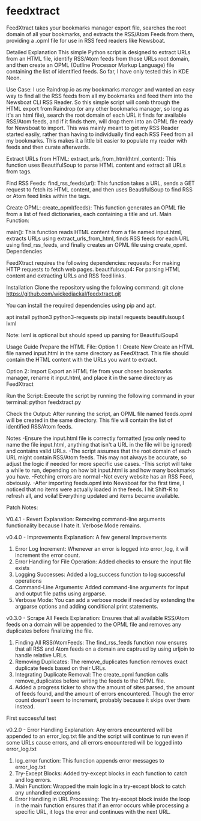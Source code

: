 # feedxtract
FeedXtract takes your bookmarks manager export file, searches the root domain of all your bookmarks, and extracts the RSS/Atom Feeds from them, providing a .opml file for use in RSS feed readers like Newsboat.

Detailed Explanation
This simple Python script is designed to extract URLs from an HTML file, identify RSS/Atom feeds from those URLs root domain, and then create an OPML (Outline Processor Markup Language) file containing the list of identified feeds. So far, I have only tested this in KDE Neon.

Use Case:
I use Raindrop.io as my bookmarks manager and wanted an easy way to find all the RSS feeds from all my bookmarks and feed them into the Newsboat CLI RSS Reader. So this simple script will comb through the HTML export from Raindrop (or any other bookmarks manager, so long as it's an html file), search the root domain of each URL it finds for available RSS/Atom feeds, and if it finds them, will drop them into an OPML file ready for Newsboat to import. This was mainly meant to get my RSS Reader started easily, rather than having to individually find each RSS Feed from all my bookmarks. This makes it a little bit easier to populate my reader with feeds and then curate afterwards.

Extract URLs from HTML:
extract_urls_from_html(html_content): This function uses BeautifulSoup to parse HTML content and extract all URLs from <a> tags.

Find RSS Feeds:
find_rss_feeds(url): This function takes a URL, sends a GET request to fetch its HTML content, and then uses BeautifulSoup to find RSS or Atom feed links within the <link> tags.

Create OPML:
create_opml(feeds): This function generates an OPML file from a list of feed dictionaries, each containing a title and url.
Main Function:

main(): This function reads HTML content from a file named input.html, extracts URLs using extract_urls_from_html, finds RSS feeds for each URL using find_rss_feeds, and finally creates an OPML file using create_opml.
Dependencies

FeedXtract requires the following dependencies:
requests: For making HTTP requests to fetch web pages.
beautifulsoup4: For parsing HTML content and extracting URLs and RSS feed links.

Installation
Clone the repository using the following command:
git clone https://github.com/wickedjackal/feedxtract.git

You can install the required dependencies using pip and apt.

apt install python3 python3-requests 
pip install requests beautifulsoup4 lxml

Note: lxml is optional but should speed up parsing for BeautifulSoup4


Usage Guide
Prepare the HTML File:
  Option 1 : Create New
  Create an HTML file named input.html in the same directory as FeedXtract. This file should contain the HTML content with   the URLs you want to extract.

  Option 2: Import
  Export an HTML file from your chosen bookmarks manager, rename it input.html, and place it in the same directory as FeedXtract

Run the Script:
Execute the script by running the following command in your terminal:
python feedxtract.py


Check the Output:
After running the script, an OPML file named feeds.opml will be created in the same directory. This file will contain the list of identified RSS/Atom feeds.

Notes
-Ensure the input.html file is correctly formatted (you only need to name the file input.html, anything that isn't a URL in the file will be ignored) and contains valid URLs.
-The script assumes that the root domain of each URL might contain RSS/Atom feeds. This may not always be accurate, so adjust the logic if needed for more specific use cases.
-This script will take a while to run, depending on how bit input.html is and how many bookmarks you have.
-Fetching errors are normal 
-Not every website has an RSS Feed, obviously.
-After importing feeds.opml into Newsboat for the first time, I noticed that no items were actually loaded in the feeds. I hit Shift-R to refresh all, and voila! Everything updated and items became available.


Patch Notes:

V0.4.1 - Revert
Explanation:
Removing command-line arguments functionality because I hate it. Verbose Mode remains.

v0.4.0 - Improvements
Explanation:
A few general Improvements
1. Error Log Increment: Whenever an error is logged into error_log, it will increment the error count.
2. Error Handling for File Operation: Added checks to ensure the input file exists
3. Logging Successes: Added a log_success function to log successful operations
4. Command-Line Arguments: Added command-line arguments for input and output file paths using argparse.
5. Verbose Mode: You can add a verbose mode if needed by extending the argparse options and adding conditional print statements.


v0.3.0 - Scrape All Feeds
Explanation:
Ensures that all available RSS/Atom feeds on a domain will be appended to the OPML file and removes any duplicates before finalizing the file.
1. Finding All RSS/AtomFeeds: The find_rss_feeds function now ensures that all RSS and Atom feeds on a domain are captrued by using urljoin to handle relative URLs.
2. Removing Duplicates: The remove_duplicates function removes exact duplicate feeds based on their URLs.
3. Integrating Duplicate Removal: The create_opml function calls remove_duplicates before writing the feeds to the OPML file.
4. Added a progress ticker to show the amount of sites parsed, the amount of feeds found, and the amount of errors encountered. Though the error count doesn't seem to increment, probably because it skips over them instead.

First successful test

v0.2.0 - Error Handling
Explanation:
Any errors encountered will be appended to an error_log.txt file and the script will continue to run even if some URLs cause errors, and all errors encountered will be logged into error_log.txt
1. log_error function: This function appends error messages to error_log.txt
2. Try-Except Blocks: Added try-except blocks in each function to catch and log errors.
3. Main Function: Wrapped the main logic in a try-except block to catch any unhandled exceptions
4. Error Handling in URL Processing: The try-except block inside the loop in the main function ensures that if an error occurs while processing a specific URL, it logs the error and continues with the next URL.
